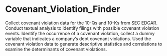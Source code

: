 # Covenant_Violation_Finder
 Collect covenant violation data for the 10-Qs and 10-Ks from SEC EDGAR. Conduct textual analysis to identify filings with possible covenant violation events. Identify the occurrence of a covenant violation, collect a dummy variable that indicates a company’s debt covenant violations. Used the covenant violation data to generate descriptive statistics and correlations to examine the determinants of covenant violations.
